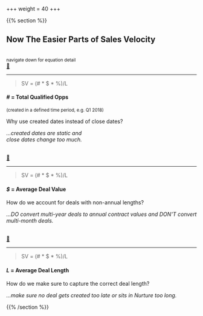 +++
weight = 40
+++

{{% section %}}

## Now The Easier Parts of Sales Velocity

<br>
<small>
navigate down for equation detail
</small>
<br>
<a href="#" class="navigate-down">🔽</a>

---

> SV = (# * $ * %)/L

#### *#* = Total Qualified Opps<br>
<small>(created in a defined time period, e.g. Q1 2018)</small>

Why use created dates instead of close dates?

<i>...created dates are static and<br>
close dates change too much.</i>

<br>
<a href="#" class="navigate-down">🔽</a>

---

> SV = (# * $ * %)/L

#### *$* = Average Deal Value

How do we account for deals with non-annual lengths?

<i>...DO convert multi-year deals to annual contract values and DON'T convert multi-month deals.</i>

<br>
<a href="#" class="navigate-down">🔽</a>

---

> SV = (# * $ * %)/L

#### *L* = Average Deal Length

How do we make sure to capture the correct deal length?

<i>...make sure no deal gets created too late or sits in Nurture too long.</i>

{{% /section %}}
